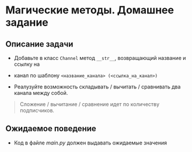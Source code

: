 # Магические методы. Домашнее задание

## Описание задачи

- Добавьте в класс `Channel` метод `__str__`, возвращающий название и ссылку на 
- канал по шаблону `<название_канала> (<ссылка_на_канал>)`

- Реалузуйте возможность складывать / вычитать / сравнивать два канала между собой. 
> Сложение / вычитание / сравнение идет по количеству подписчиков.

## Ожидаемое поведение
- Код в файле _main.py_ должен выдавать ожидаемые значения
